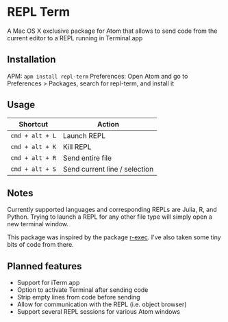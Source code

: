 # REPL Term

A Mac OS X exclusive package for Atom that allows to send code from the current editor to a REPL running in Terminal.app

## Installation

APM: ``apm install repl-term``
Preferences: Open Atom and go to Preferences > Packages, search for repl-term, and install it

## Usage

| Shortcut          | Action                        |
| ----------------- | ----------------------------- |
| ``cmd + alt + L`` | Launch REPL                   |
| ``cmd + alt + K`` | Kill REPL                     |
| ``cmd + alt + R`` | Send entire file              |
| ``cmd + alt + S`` | Send current line / selection |

## Notes

Currently supported languages and corresponding REPLs are Julia, R, and Python. Trying to launch a REPL for any other file type will simply open a new terminal window.

This package was inspired by the package [r-exec](https://github.com/hafen/atom-r-exec). I've also taken some tiny bits of code from there.

## Planned features
- Support for iTerm.app
- Option to activate Terminal after sending code
- Strip empty lines from code before sending
- Allow for communication with the REPL (i.e. object browser)
- Support several REPL sessions for various Atom windows
